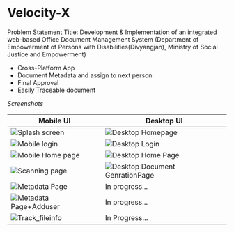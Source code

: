 # Velocity-X

Problem Statement Title: Development & Implementation of an integrated web-based Office Document Management System (Department of Empowerment of Persons with Disabilities(Divyangjan), Ministry of Social Justice and Empowerment)

* Cross-Platform App
* Document Metadata and assign to next person
* Final Approval
* Easily Traceable document

*Screenshots*

Mobile UI | Desktop UI
--------- | ----------
![Splash screen](https://user-images.githubusercontent.com/68814280/159147871-1366179a-73ff-429d-8bc2-2745339668e8.png) | ![Desktop Homepage](https://user-images.githubusercontent.com/68814280/159147880-e2c2f1af-1330-4104-aeaf-fe0f99247546.png)
![Mobile login](https://user-images.githubusercontent.com/68814280/159147682-be1d53fe-4719-4536-b54a-4a1a653b9ac6.png) | ![Desktop Login](https://user-images.githubusercontent.com/68814280/159147687-210b46ad-31df-4645-8053-20c67dccc5de.png)
![Mobile Home page](https://user-images.githubusercontent.com/68814280/159147792-855b6eca-784c-4495-91b7-7401a5c99fbd.png) | ![Desktop Home Page](https://user-images.githubusercontent.com/68814280/159148295-65a0a503-d8a7-41ad-83c1-335d095dd90a.png)
![Scanning page](https://user-images.githubusercontent.com/68814280/159148394-d946d8e7-637c-424b-8784-7a9a9adfc843.png) | ![Desktop Document GenrationPage](https://user-images.githubusercontent.com/68814280/159148400-cb072c90-afdf-4f02-8fa2-57eced434b3f.png)
 ![Metadata Page](https://user-images.githubusercontent.com/68814280/159148424-7994f686-3206-415f-b9d7-2eb01b625909.png) | In progress...
![Metadata Page+Adduser](https://user-images.githubusercontent.com/68814280/159148432-debdacb7-3960-485a-8f11-62de84954b5d.png) | In progress...
![Track_fileinfo](https://user-images.githubusercontent.com/68814280/159148437-eb73f33d-900f-4a0b-ad0f-6baddd2a8c63.png) | In Progress...
